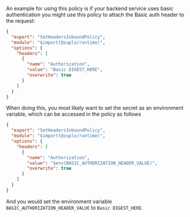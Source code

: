An example for using this policy is if your backend service uses basic
authentication you might use this policy to attach the Basic auth header to the
request:

```json
{
  "export": "SetHeadersInboundPolicy",
  "module": "$import(@zuplo/runtime)",
  "options": {
    "headers": [
      {
        "name": "Authorization",
        "value": "Basic DIGEST_HERE",
        "overwrite": true
      }
    ]
  }
}
```

When doing this, you most likely want to set the secret as an environment
variable, which can be accessed in the policy as follows

```json
{
  "export": "SetHeadersInboundPolicy",
  "module": "$import(@zuplo/runtime)",
  "options": {
    "headers": [
      {
        "name": "Authorization",
        "value": "$env(BASIC_AUTHORIZATION_HEADER_VALUE)",
        "overwrite": true
      }
    ]
  }
}
```

And you would set the environment variable `BASIC_AUTHORIZATION_HEADER_VALUE` to
`Basic DIGEST_HERE`.
